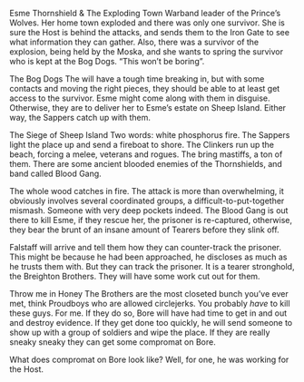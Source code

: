 
Esme Thornshield  & The Exploding Town
Warband leader of the Prince’s Wolves. Her home town exploded and there was only one survivor. She is sure the Host is behind the attacks, and sends them to the Iron Gate to see what information they can gather. Also, there was a survivor of the explosion, being held by the Moska, and she wants to spring the survivor who is kept at the Bog Dogs. 
“This won’t be boring”.

The Bog Dogs
The will have a tough time breaking in, but with some contacts and moving the right pieces, they should be able to at least get access to the survivor. Esme might come along with them in disguise. Otherwise, they are to deliver her to Esme’s estate on Sheep Island. Either way, the Sappers catch up with them.

The Siege of Sheep Island
Two words: white phosphorus fire. The Sappers light the place up and send a fireboat to shore. The Clinkers run up the beach, forcing a melee, veterans and rogues. The bring mastiffs, a ton of them. There are some ancient blooded enemies of the Thornshields, and band called Blood Gang.

The whole wood catches in fire. The attack is more than overwhelming, it obviously involves several coordinated groups, a difficult-to-put-together mismash. Someone with very deep pockets indeed. The Blood Gang is out there to kill Esme, if they rescue her, the prisoner is re-captured, otherwise, they bear the brunt of an insane amount of Tearers before they slink off.

Falstaff will arrive and tell them how they can counter-track the prisoner. This might be because he had been approached, he discloses as much as he trusts them with. But they can track the prisoner. It is a tearer stronghold, the Breighton Brothers. They will have some work cut out for them. 

Throw me in Honey
The Brothers are the most closeted bunch you’ve ever met, think Proudboys who are allowed circlejerks. You probably *have* to kill these guys. For me. If they do so, Bore will have had time to get in and out and destroy evidence. If they get done too quickly, he will send someone to show up with a group of soldiers and wipe the place. If they are really sneaky sneaky they can get some compromat on Bore.



What does compromat on Bore look like? Well, for one, he was working for the Host.
